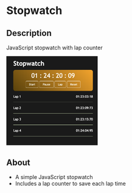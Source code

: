 # Stopwatch

## Description

JavaScript stopwatch with lap counter

<img src="/assets/images/stopwatch.png" width="240">

## About

- A simple JavaScript stopwatch
- Includes a lap counter to save each lap time
